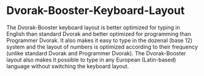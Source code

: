 # Dvorak-Booster-Keyboard-Layout
The Dvorak-Booster keyboard layout is better optimized for typing in English than standard Dvorak and better optimized for programming than Programmer Dvorak. It also makes it easy to type in the dozenal (base 12) system and the layout of numbers is optimized according to their frequency (unlike standard Dvorak and Programmer Dvorak). The Dvorak-Booster layout also makes it possible to type in any European (Latin-based) language without switching the keyboard layout.
